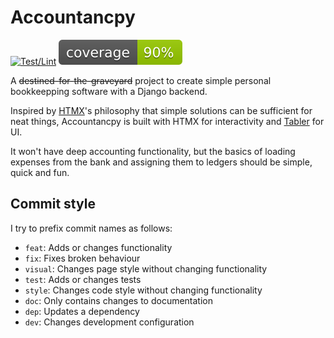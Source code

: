 # Accountancpy

[![Test/Lint](https://github.com/Encephala/accountancpy/actions/workflows/test.yml/badge.svg)](https://github.com/Encephala/accountancpy/actions/workflows/test.yml)
![Coverage](media/coverage.svg)


A ~~destined-for-the-graveyard~~ project to create simple personal bookkeepping software with a Django backend.

Inspired by [HTMX](https://htmx.org/)'s philosophy that simple solutions can be sufficient for neat things, Accountancpy is built with HTMX for interactivity and [Tabler](https://tabler.io/) for UI.

It won't have deep accounting functionality, but the basics of loading expenses from the bank and assigning them to ledgers should be simple, quick and fun.


## Commit style

I try to prefix commit names as follows:
- `feat`: Adds or changes functionality
- `fix`: Fixes broken behaviour
- `visual`: Changes page style without changing functionality
- `test`: Adds or changes tests
- `style`: Changes code style without changing functionality
- `doc`: Only contains changes to documentation
- `dep`: Updates a dependency
- `dev`: Changes development configuration
